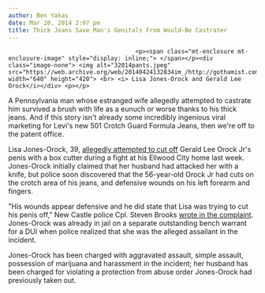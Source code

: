 ```yaml
---
author: Ben Yakas
date: Mar 20, 2014 2:07 pm
title: Thick Jeans Save Man's Genitals From Would-Be Castrater 
---
```


	
										<p><span class="mt-enclosure mt-enclosure-image" style="display: inline;"> </span></p><div class="image-none"> <img alt="32014pants.jpeg" src="https://web.archive.org/web/20140424132834im_/http://gothamist.com/attachments/byakas/32014pants.jpeg" width="640" height="420"> <br> <i> Lisa Jones-Orock and Gerald Lee Orock</i></div> <p></p>

<p>A Pennsylvania man whose estranged wife allegedly attempted to castrate him survived a brush with life as a eunuch or worse thanks to his thick jeans. And if this story isn&apos;t already some incredibly ingenious viral marketing for Levi&apos;s new 501 Crotch Guard Formula Jeans, then we&apos;re off to the patent office. </p>

<p>Lisa Jones-Orock, 39, <a href="https://web.archive.org/web/20140424132834/http://pittsburgh.cbslocal.com/2014/03/18/woman-charged-after-trying-to-cut-off-mans-penis-with-box-cutter/">allegedly attempted to cut off</a> Gerald Lee Orock Jr&apos;s penis with a box cutter during a fight at his Ellwood City home last week. Jones-Orock initially claimed that her husband had attacked her with a knife, but police soon discovered that the 56-year-old Orock Jr had cuts on the crotch area of his jeans, and defensive wounds on his left forearm and fingers.</p>

<p>&quot;His wounds appear defensive and he did state that Lisa was trying to cut his penis off,&quot; New Castle police Cpl. Steven Brooks <a href="https://web.archive.org/web/20140424132834/http://www.post-gazette.com/local/region/2014/03/18/Police-Wife-attempted-to-sever-husband-s-penis/stories/201403180174">wrote in the complaint</a>. Jones-Orock was already in jail on a separate outstanding bench warrant for a DUI when police realized that she was the alleged assailant in the incident.</p>

<p>Jones-Orock has been charged with aggravated assault, simple assault, possession of marijuana and harassment in the incident; her husband has been charged for violating a protection from abuse order Jones-Orock had previously taken out.  </p>					
										
									
				